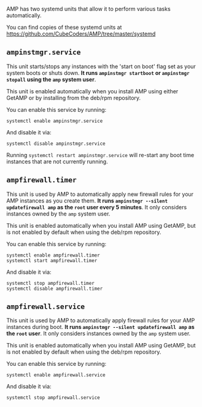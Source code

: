 AMP has two systemd units that allow it to perform various tasks automatically.

You can find copies of these systemd units at https://github.com/CubeCoders/AMP/tree/master/systemd

`ampinstmgr.service`
---

This unit starts/stops any instances with the 'start on boot' flag set as your system boots or shuts down. **It runs `ampinstmgr startboot` or `ampinstmgr stopall` using the `amp` system user**.

This unit is enabled automatically when you install AMP using either GetAMP or by installing from the deb/rpm repository.

You can enable this service by running:

    systemctl enable ampinstmgr.service

And disable it via:

    systemctl disable ampinstmgr.service

Running `systemctl restart ampinstmgr.service` will re-start any boot time instances that are not currently running.

`ampfirewall.timer`
---

This unit is used by AMP to automatically apply new firewall rules for your AMP instances as you create them. **It runs `ampinstmgr --silent updatefirewall amp` as the `root` user every 5 minutes**. It only considers instances owned by the `amp` system user.

This unit is enabled automatically when you install AMP using GetAMP, but is not enabled by default when using the deb/rpm repository.

You can enable this service by running:

    systemctl enable ampfirewall.timer
    systemctl start ampfirewall.timer

And disable it via:

    systemctl stop ampfirewall.timer
    systemctl disable ampfirewall.timer

`ampfirewall.service`
---

This unit is used by AMP to automatically apply firewall rules for your AMP instances during boot. **It runs `ampinstmgr --silent updatefirewall amp` as the `root` user**. It only considers instances owned by the `amp` system user.

This unit is enabled automatically when you install AMP using GetAMP, but is not enabled by default when using the deb/rpm repository.

You can enable this service by running:

    systemctl enable ampfirewall.service

And disable it via:

    systemctl stop ampfirewall.service
